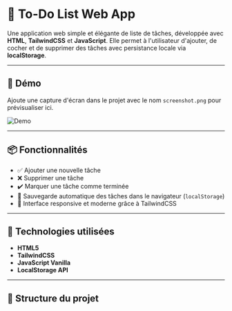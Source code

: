 # 📝 To-Do List Web App

Une application web simple et élégante de liste de tâches, développée avec **HTML**, **TailwindCSS** et **JavaScript**. Elle permet à l'utilisateur d'ajouter, de cocher et de supprimer des tâches avec persistance locale via **localStorage**.

---

## 🚀 Démo

Ajoute une capture d'écran dans le projet avec le nom `screenshot.png` pour prévisualiser ici.

![Demo](./iamge.png)

---

## 📦 Fonctionnalités

- ✅ Ajouter une nouvelle tâche
- ❌ Supprimer une tâche
- ✔️ Marquer une tâche comme terminée
- 💾 Sauvegarde automatique des tâches dans le navigateur (`localStorage`)
- 🎨 Interface responsive et moderne grâce à TailwindCSS

---

## 🧰 Technologies utilisées

- **HTML5**
- **TailwindCSS**
- **JavaScript Vanilla**
- **LocalStorage API**

---

## 📂 Structure du projet

